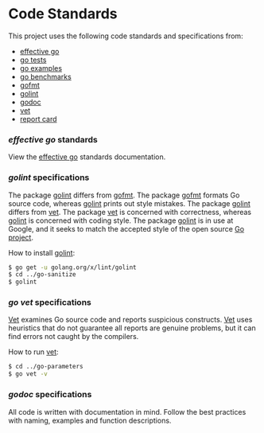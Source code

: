 # Code Standards

This project uses the following code standards and specifications from:
- [effective go](https://golang.org/doc/effective_go.html)
- [go tests](https://golang.org/pkg/testing/)
- [go examples](https://golang.org/pkg/testing/#hdr-Examples)
- [go benchmarks](https://golang.org/pkg/testing/#hdr-Benchmarks)
- [gofmt](https://golang.org/cmd/gofmt/)
- [golint](https://github.com/golang/lint)
- [godoc](https://godoc.org/golang.org/x/tools/cmd/godoc)
- [vet](https://golang.org/cmd/vet/)
- [report card](https://goreportcard.com/)

### *effective go* standards
View the [effective go](https://golang.org/doc/effective_go.html) standards documentation.

### *golint* specifications
The package [golint](https://github.com/golang/lint) differs from [gofmt](https://golang.org/cmd/gofmt/). The package [gofmt](https://golang.org/cmd/gofmt/) formats Go source code, whereas [golint](https://github.com/golang/lint) prints out style mistakes. The package [golint](https://github.com/golang/lint) differs from [vet](https://golang.org/cmd/vet/). The package [vet](https://golang.org/cmd/vet/) is concerned with correctness, whereas [golint](https://github.com/golang/lint) is concerned with coding style. The package [golint](https://github.com/golang/lint) is in use at Google, and it seeks to match the accepted style of the open source [Go project](https://golang.org/).

How to install [golint](https://github.com/golang/lint):
```bash
$ go get -u golang.org/x/lint/golint
$ cd ../go-sanitize
$ golint
```

### *go vet* specifications
[Vet](https://golang.org/cmd/vet/) examines Go source code and reports suspicious constructs. [Vet](https://golang.org/cmd/vet/) uses heuristics that do not guarantee all reports are genuine problems, but it can find errors not caught by the compilers.

How to run [vet](https://golang.org/cmd/vet/):
```bash
$ cd ../go-parameters
$ go vet -v
```

### *godoc* specifications
All code is written with documentation in mind. Follow the best practices with naming, examples and function descriptions.